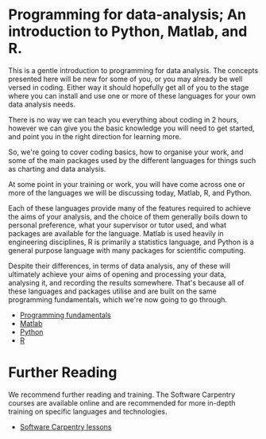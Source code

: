 ﻿# Programming for data-analysis; An introduction to Python, Matlab, and R.

This is a gentle introduction to programming for data analysis.
The concepts presented here will be new for some of you, or you may already be well versed in coding.
 Either way it should hopefully get all of you to the stage where you can install and use one
 or more of these languages for your own data analysis needs.

There is no way we can teach you everything about coding in 2 hours, however we can
give you the basic knowledge you will need to get started, and point you in the right direction for learning more.

So, we're going to cover coding basics, how to organise your work, and some of the main
packages used by the different languages for things such as charting and data analysis.

At some point in your training or work, you will have come across one or more of the
languages we will be discussing today, Matlab, R, and Python.

Each of these languages provide many of the features required to achieve the aims of your
analysis, and the choice of them generally boils down to personal preference,
what your supervisor or tutor used, and what packages are available for the language.
Matlab is used heavily in engineering disciplines, R is primarily a statistics language,
and Python is a general purpose language with many packages for scientific computing.

Despite their differences, in terms of data analysis, any of these will ultimately achieve
your aims of opening and processing your data, analysing it, and recording the results somewhere.
That's because all of these languages and packages utilise and are built on the same
programming fundamentals, which we're now going to go through.


- [Programming fundamentals](https://github.com/csmsoftware/Programming-for-data-analysis-tutorial-Matlab-R-Python/blob/master/programming-fundamentals.md)
- [Matlab](https://github.com/csmsoftware/Programming-for-data-analysis-tutorial-Matlab-R-Python/blob/master/matlab.md)
- [Python](https://github.com/csmsoftware/Programming-for-data-analysis-tutorial-Matlab-R-Python/blob/master/python.md)
- [R](https://github.com/csmsoftware/Programming-for-data-analysis-tutorial-Matlab-R-Python/blob/master/r.md)



# Further Reading

We recommend further reading and training. The Software Carpentry courses are available online and are recommended for more in-depth training on specific languages and technologies.

- [Software Carpentry lessons](https://software-carpentry.org/lessons/)
